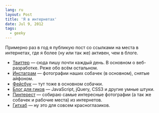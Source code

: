 ```yaml
---
lang: ru
layout: Post
title: 'Я в интернетах'
date: Jul 9, 2012
tags:
  - geeky
---
```


Примерно раз в год я публикую пост со ссылками на места в интернетах, где я более (ну или так же) активен, чем в блоге.

- [Твиттер](http://twitter.com/sapegin) — сюда пишу почти каждый день. В основном о веб-разработке. Реже обо всём остальном.
- [Инстаграм](http://instagram.com/sapegin) — фотографии наших собачек (в основном), снятые айфоном.
- [Фейсбук](http://www.facebook.com/artemsapegin) — тут тоже в основном собачки.
- [Блог для гиков](http://nano.sapegin.ru/) — JavaScript, jQuery, CSS3 и другие умные штуки.
- [Пинтерест](http://pinterest.com/sapegin/) — собираю самые интересные фотографии (а так же собачек и рабочие места) из интернетов.
- [Гитхаб](https://github.com/sapegin) — ну это для совсем красноглазиков.
